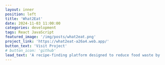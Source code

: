 ```yaml
---
layout: inner
position: left
title: 'What2Eat'
date: 2024-11-03 11:00:00
categories: development
tags: React JavaScript
featured_image: '/img/posts/what2eat.png'
project_link: 'https://what2eat-a26a4.web.app/'
button_text: 'Visit Project'
# button_icon: 'github'
lead_text: 'A recipe-finding platform designed to reduce food waste by recommending recipes based on users’ ingredients'
---
```

